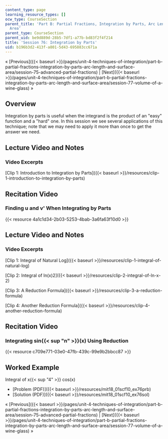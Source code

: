 ```yaml
---
content_type: page
learning_resource_types: []
ocw_type: CourseSection
parent_title: 'Part B: Partial Fractions, Integration by Parts, Arc Length, and Surface
  Area'
parent_type: CourseSection
parent_uid: be9d889d-28b5-7df1-a77b-bd83f2f4f214
title: 'Session 76: Integration by Parts'
uid: b196b3d2-413f-a801-5d43-695883cc671a
---
```


« [Previous]({{< baseurl >}}/pages/unit-4-techniques-of-integration/part-b-partial-fractions-integration-by-parts-arc-length-and-surface-area/session-75-advanced-partial-fractions) | [Next]({{< baseurl >}}/pages/unit-4-techniques-of-integration/part-b-partial-fractions-integration-by-parts-arc-length-and-surface-area/session-77-volume-of-a-wine-glass) »

Overview
--------

Integration by parts is useful when the integrand is the product of an "easy" function and a "hard" one. In this session we see several applications of this technique; note that we may need to apply it more than once to get the answer we need.

Lecture Video and Notes
-----------------------

### Video Excerpts

[Clip 1: Introduction to Integration by Parts]({{< baseurl >}}/resources/clip-1-introduction-to-integration-by-parts)

Recitation Video
----------------

### Finding u and v' When Integrating by Parts

{{< resource 4a1c1d34-2b03-5253-4bab-3a6fa63f10d0 >}}

Lecture Video and Notes
-----------------------

### Video Excerpts

[Clip 1: Integral of Natural Log]({{< baseurl >}}/resources/clip-1-integral-of-natural-log)

[Clip 2: Integral of ln(x)2]({{< baseurl >}}/resources/clip-2-integral-of-ln-x-2)

[Clip 3: A Reduction Formula]({{< baseurl >}}/resources/clip-3-a-reduction-formula)

[Clip 4: Another Reduction Formula]({{< baseurl >}}/resources/clip-4-another-reduction-formula)

Recitation Video
----------------

### Integrating sin{{< sup "n" >}}(x) Using Reduction

{{< resource c709e771-03e0-47fb-439c-99e9b2bbcc87 >}}

Worked Example
--------------

Integral of x{{< sup "4" >}} cos(x)

*   [Problem (PDF)]({{< baseurl >}}/resources/mit18_01scf10_ex76prb)
*   [Solution (PDF)]({{< baseurl >}}/resources/mit18_01scf10_ex76sol)

« [Previous]({{< baseurl >}}/pages/unit-4-techniques-of-integration/part-b-partial-fractions-integration-by-parts-arc-length-and-surface-area/session-75-advanced-partial-fractions) | [Next]({{< baseurl >}}/pages/unit-4-techniques-of-integration/part-b-partial-fractions-integration-by-parts-arc-length-and-surface-area/session-77-volume-of-a-wine-glass) »